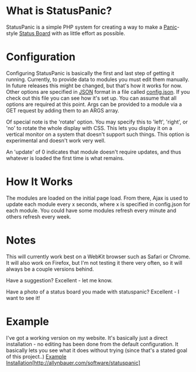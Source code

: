 What is StatusPanic?
====================
StatusPanic is a simple PHP system for creating a way to make a [Panic](http://panic.com)-style [Status Board](http://www.panic.com/blog/2010/03/the-panic-status-board/) with as little effort as possible.

Configuration
====================
Configuring StatusPanic is basically the first and last step of getting it running. Currently, to provide data to modules you must edit them manually. In future releases this might be changed, but that's how it works for now. Other options are specified in [JSON](http://en.wikipedia.org/wiki/JSON) format in a file called [config.json](http://github.com/ajb/statuspanic/blob/master/config.json). If you check out this file you can see how it's set up. You can assume that all options are required at this point. Args can be provided to a module via a GET request by adding them to an ARGS array.

Of special note is the 'rotate' option. You may specify this to 'left', 'right', or 'no' to rotate the whole display with CSS. This lets you display it on a vertical monitor on a system that doesn't support such things. This option is experimental and doesn't work very well.

An 'update' of 0 indicates that module doesn't require updates, and thus whatever is loaded the first time is what remains.

How It Works
====================
The modules are loaded on the initial page load. From there, Ajax is used to update each module every x seconds, where x is specified in config.json for each module. You could have some modules refresh every minute and others refresh every week.

Notes
====================
This will currently work best on a WebKit browser such as Safari or Chrome. It will also work on Firefox, but I'm not testing it there very often, so it will always be a couple versions behind.

Have a suggestion? Excellent - let me know.

Have a photo of a status board you made with statuspanic? Excellent - I want to see it!

Example
====================
I've got a working version on my website. It's basically just a direct installation - no editing has been done from the default configuration. It basically lets you see what it does without trying (since that's a stated goal of this project..)
[Example Installation](http://allynbauer.com)[http://allynbauer.com/software/statuspanic]